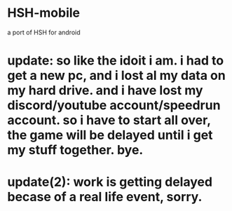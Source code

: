 # HSH-mobile
a port of HSH for android
# update: so like the idoit i am. i had to get a new pc, and i lost al my data on my hard drive. and i have lost my discord/youtube account/speedrun account. so i have to start all over, the game will be delayed until i get my stuff together. bye.

# update(2): work is getting delayed becase of a real life event, sorry.

